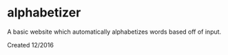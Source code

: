 # alphabetizer
A basic website which automatically alphabetizes words based off of input.

Created 12/2016
